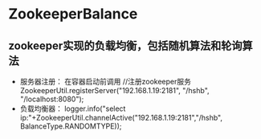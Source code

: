 # ZookeeperBalance
## zookeeper实现的负载均衡，包括随机算法和轮询算法

* 服务器注册：
        在容器启动前调用
        //注册zookeeper服务
        ZookeeperUtil.registerServer("192.168.1.19:2181", "/hshb", "/localhost:8080");
* 负载均衡器：
        logger.info("select ip:"+ZookeeperUtil.channelActive("192.168.1.19:2181","/hshb", BalanceType.RANDOMTYPE));
